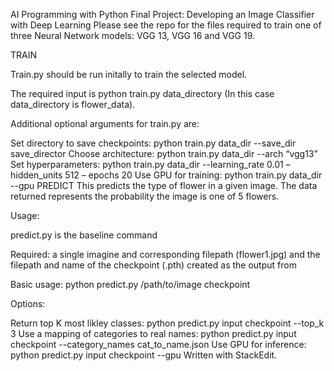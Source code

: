 AI Programming with Python Final Project: Developing an Image Classifier with Deep Learning
Please see the repo for the files required to train one of three Neural Network models: VGG 13, VGG 16 and VGG 19.

TRAIN

Train.py should be run initally to train the selected model.

The required input is python train.py data_directory (In this case data_directory is flower_data).

Additional optional arguments for train.py are:

Set directory to save checkpoints: python train.py data_dir --save_dir save_director
Choose architecture: python train.py data_dir --arch “vgg13”
Set hyperparameters: python train.py data_dir --learning_rate 0.01 – hidden_units 512 – epochs 20
Use GPU for training: python train.py data_dir --gpu
PREDICT
This predicts the type of flower in a given image. The data returned represents the probability the image is one of 5 flowers.

Usage:

predict.py is the baseline command

Required: a single imagine and corresponding filepath (flower1.jpg) and the filepath and name of the checkpoint (.pth) created as the output from

Basic usage: python predict.py /path/to/image checkpoint

Options:

Return top K most likley classes: python predict.py input checkpoint --top_k 3
Use a mapping of categories to real names: python predict.py input checkpoint --category_names cat_to_name.json
Use GPU for inference: python predict.py input checkpoint --gpu
Written with StackEdit.
